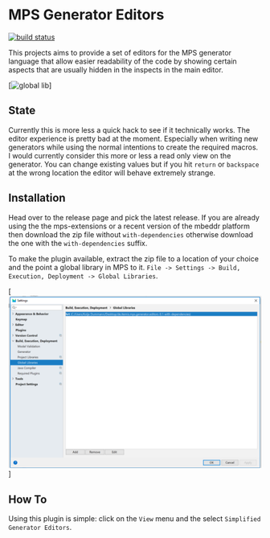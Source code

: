 # MPS Generator Editors

[![build status](https://gitlab.com/coolya/mps-generator-editors/badges/master/pipeline.svg)](https://gitlab.com/coolya/mps-generator-editors/commits/master)

This projects aims to provide a set of editors for the MPS generator language that allow easier readability of the code
by showing certain aspects that are usually hidden in the inspects in the main editor.


[![global lib](docs/generator_comparison.png)]

## State
Currently this is more less a quick hack to see if it technically works. The editor experience is pretty bad at the
moment. Especially when writing new generators while using the normal intentions to create the required macros. I would
currently consider this more or less a read only view on the generator. You can change existing values but if you hit
`return` or `backspace` at the wrong location the editor will behave extremely strange.

## Installation
Head over to the release page and pick the latest release. If you are already using the the mps-extensions or a recent
version of the mbeddr platform then download the zip file without `with-dependencies` otherwise download the one with
the `with-dependencies` suffix.

To make the plugin available, extract the zip file to a location of your choice and the point a global library in MPS to
it. `File -> Settings -> Build, Execution, Deployment -> Global Libraries`.

[![global lib](docs/global_lib.png)]

## How To
Using this plugin is simple: click on the `View` menu and the select `Simplified Generator Editors`.